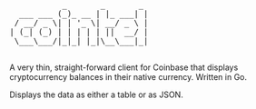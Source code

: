 <pre>
           _       _       _ 
  ___ ___ (_)_ __ | |_ ___| |
 / __/ _ \| | '_ \| __/ _ \ |
| (_| (_) | | | | | ||  __/ |
 \___\___/|_|_| |_|\__\___|_|
                             
</pre>

A very thin, straight-forward client for Coinbase that displays cryptocurrency balances in their native currency. Written in Go.

Displays the data as either a table or as JSON.

